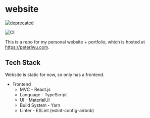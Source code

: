 # website

[![deprecated](http://badges.github.io/stability-badges/dist/deprecated.svg)](http://github.com/badges/stability-badges)

![CI](https://github.com/ptwu/website/workflows/CI/badge.svg)

This is a repo for my personal website + portfolio, which is hosted at https://peterlwu.com.

## Tech Stack
Website is static for now, so only has a frontend.

* Frontend
    * MVC - React.js
    * Language - TypeScript
    * UI - MaterialUI
    * Build System - Yarn
    * Linter - ESLint (eslint-config-airbnb)
